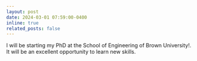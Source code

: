 ```yaml
---
layout: post
date: 2024-03-01 07:59:00-0400
inline: true
related_posts: false
---
```


I will be starting my PhD at the School of Engineering of Brown University!. It will be an excellent opportunity to learn new skills.

